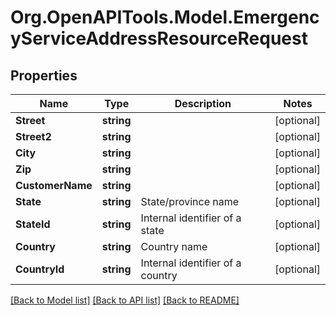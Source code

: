 
# Org.OpenAPITools.Model.EmergencyServiceAddressResourceRequest

## Properties

Name | Type | Description | Notes
------------ | ------------- | ------------- | -------------
**Street** | **string** |  | [optional] 
**Street2** | **string** |  | [optional] 
**City** | **string** |  | [optional] 
**Zip** | **string** |  | [optional] 
**CustomerName** | **string** |  | [optional] 
**State** | **string** | State/province name | [optional] 
**StateId** | **string** | Internal identifier of a state | [optional] 
**Country** | **string** | Country name | [optional] 
**CountryId** | **string** | Internal identifier of a country | [optional] 

[[Back to Model list]](../README.md#documentation-for-models)
[[Back to API list]](../README.md#documentation-for-api-endpoints)
[[Back to README]](../README.md)

